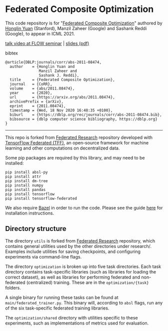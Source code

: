 # Federated Composite Optimization
This code repository is for "[Federated Composite Optimization](https://arxiv.org/abs/2011.08474)" authored by [Honglin Yuan](https://hongliny.github.io) (Stanford), Manzil Zaheer (Google) and Sashank Reddi (Google), to appear in ICML 2021. 

[talk video at FLOW seminar](https://www.youtube.com/watch?v=tKDbc60XJks) 
| [slides (pdf)](https://hongliny.github.io/files/FCO_ICML21/FCO_ICML21_slides.pdf) 

bibtex
```
@article{DBLP:journals/corr/abs-2011-08474,
  author    = {Honglin Yuan and
               Manzil Zaheer and
               Sashank J. Reddi},
  title     = {Federated Composite Optimization},
  journal   = {CoRR},
  volume    = {abs/2011.08474},
  year      = {2020},
  url       = {https://arxiv.org/abs/2011.08474},
  archivePrefix = {arXiv},
  eprint    = {2011.08474},
  timestamp = {Wed, 18 Nov 2020 16:48:35 +0100},
  biburl    = {https://dblp.org/rec/journals/corr/abs-2011-08474.bib},
  bibsource = {dblp computer science bibliography, https://dblp.org}
}
```

---

This repo is forked from [Federated Research](https://github.com/google-research/federated) repository developed with [TensorFlow Federated (TFF)](https://www.tensorflow.org/federated), an open-source framework for machine learning and other computations on decentralized data.

Some pip packages are required by this library, and may need to be installed:

```
pip install absl-py
pip install attr
pip install dm-tree
pip install numpy
pip install pandas
pip install tensorflow
pip install tensorflow-federated
```

We also require [Bazel](https://www.bazel.build/) in order to run the code.
Please see the guide
[here](https://docs.bazel.build/versions/master/install.html) for installation
instructions.

## Directory structure

The directory `utils` is forked from [Federated Research](https://github.com/google-research/federated) repository, which contains general utilities used by the other directories under research/. Examples include utilities for saving checkpoints, and configuring experiments via command-line flags. 

The directory `optimization` is broken up into five task directories. Each task directory contains task-specific libraries (such as libraries for loading the correct dataset), as well as libraries for performing federated and non-federated (centralized) training. These are in the `optimization/{task}` folders.

A single binary for running these tasks can be found at `main/federated_trainer.py`. This binary will, according to `absl` flags, run any of the six task-specific federated training libraries.

The `optimization/shared` directory with utilities specific to these experiments, such as implementations of metrics used for evaluation.
